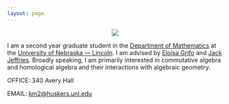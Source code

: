 ```yaml
---
layout: page
---
```


<div align="center">
	<img src="https://github.com/user-attachments/assets/14fd85dc-2bfb-42fa-949e-5211f0f59009">
</div>

I am a second year graduate student in the [Department of Mathematics](https://math.unl.edu) at the [University of Nebraska — Lincoln](https://www.unl.edu). I am advised by [Eloísa Grifo](https://eloisagrifo.github.io) and [Jack Jeffries](https://jack-jeffries.github.io). Broadly speaking, I am primarily interested in commutative algebra and homological algebra and their interactions with algebraic geometry. 

OFFICE: 340 Avery Hall

EMAIL: km2@huskers.unl.edu


